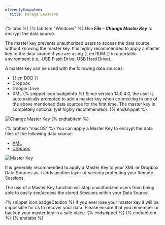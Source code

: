 ```yaml
---
eleventyComputed:
  title: Manage password
---
```

{% tabs %}
{% tabItem "Windows" %}
Use ***File – Change Master Key*** to encrypt the data source.  

The master key prevents unauthorized users to access the data source without knowing the master key. It is highly recommended to apply a master key to the data source if you are using {{ en.RDM }} in a portable environment (i.e., USB Flash Drive, USB Hard Drive).  

A master key can be used with the following data sources:  

* {{ en.DOD }} 
* Dropbox 
* Google Drive 
* XML 
{% snippet icon.badgeInfo %} 
Since version 14.0.4.0, the user is automatically prompted to add a master key when connecting to one of the above mentioned data sources for the first time. The master key is completely optional (yet highly recommended). 
{% endsnippet %}
 
![Change Master Key](https://webdevolutions.azureedge.net/docs/en/rdm/windows/clip10079.png)
{% endtabItem %}

{% tabItem "macOS" %}
You can apply a Master Key to encrypt the data files of the following data source:  

* [XML](DataSource_Xml) 
* [Dropbox](DataSource_Dropbox) 

![Master Key ](https://webdevolutions.azureedge.net/docs/en/rdm/mac/clip10099.png) 

It is generally recommended to apply a Master Key to your XML or Dropbox Data Sources as it adds another layer of security protecting your Remote Sessions.  

The use of a Master Key function will stop unauthorized users from being able to easily see/access the stored Sessions within your Data Source.  

{% snippet icon.badgeCaution %} 
If you ever lose your master key it will be impossible for us to recover your data. Please ensure that you remember or backup your master key in a safe place. 
{% endsnippet %}
{% endtabItem %}
{% endtabs %}